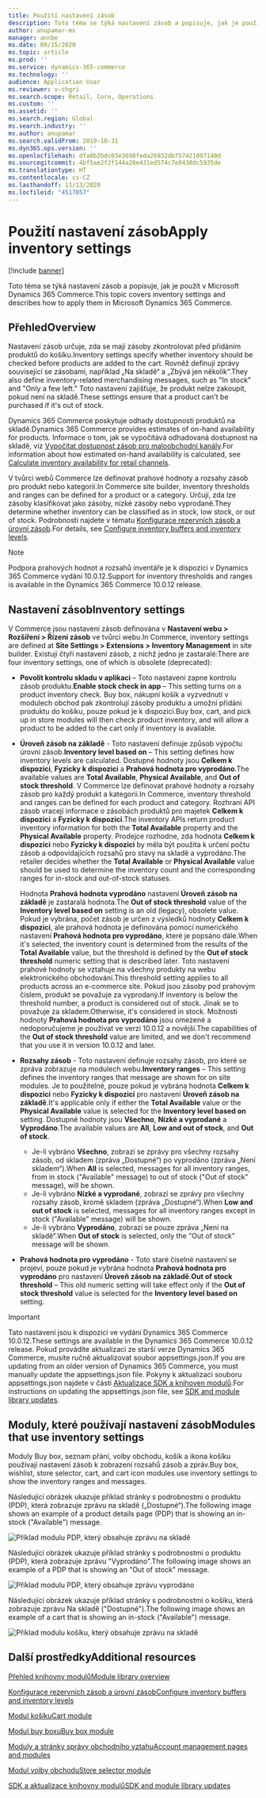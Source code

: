 ```yaml
---
title: Použití nastavení zásob
description: Toto téma se týká nastavení zásob a popisuje, jak je použít v Microsoft Dynamics 365 Commerce.
author: anupamar-ms
manager: annbe
ms.date: 09/15/2020
ms.topic: article
ms.prod: ''
ms.service: dynamics-365-commerce
ms.technology: ''
audience: Application User
ms.reviewer: v-chgri
ms.search.scope: Retail, Core, Operations
ms.custom: ''
ms.assetid: ''
ms.search.region: Global
ms.search.industry: ''
ms.author: anupamar
ms.search.validFrom: 2019-10-31
ms.dyn365.ops.version: ''
ms.openlocfilehash: dfa8b2bdc03e3698feda26932db757421097140d
ms.sourcegitcommit: 4bf5ae2f2f144a28e431ed574c7e8438dc5935de
ms.translationtype: HT
ms.contentlocale: cs-CZ
ms.lasthandoff: 11/13/2020
ms.locfileid: "4517057"
---
```

# <a name="apply-inventory-settings"></a><span data-ttu-id="0c363-103">Použití nastavení zásob</span><span class="sxs-lookup"><span data-stu-id="0c363-103">Apply inventory settings</span></span>

[!include [banner](includes/banner.md)]

<span data-ttu-id="0c363-104">Toto téma se týká nastavení zásob a popisuje, jak je použít v Microsoft Dynamics 365 Commerce.</span><span class="sxs-lookup"><span data-stu-id="0c363-104">This topic covers inventory settings and describes how to apply them in Microsoft Dynamics 365 Commerce.</span></span>

## <a name="overview"></a><span data-ttu-id="0c363-105">Přehled</span><span class="sxs-lookup"><span data-stu-id="0c363-105">Overview</span></span>

<span data-ttu-id="0c363-106">Nastavení zásob určuje, zda se mají zásoby zkontrolovat před přidáním produktů do košíku.</span><span class="sxs-lookup"><span data-stu-id="0c363-106">Inventory settings specify whether inventory should be checked before products are added to the cart.</span></span> <span data-ttu-id="0c363-107">Rovněž definují zprávy související se zásobami, například „Na skladě“ a „Zbývá jen několik“.</span><span class="sxs-lookup"><span data-stu-id="0c363-107">They also define inventory-related merchandising messages, such as "In stock" and "Only a few left."</span></span> <span data-ttu-id="0c363-108">Toto nastavení zajišťuje, že produkt nelze zakoupit, pokud není na skladě.</span><span class="sxs-lookup"><span data-stu-id="0c363-108">These settings ensure that a product can't be purchased if it's out of stock.</span></span>

<span data-ttu-id="0c363-109">Dynamics 365 Commerce poskytuje odhady dostupnosti produktů na skladě.</span><span class="sxs-lookup"><span data-stu-id="0c363-109">Dynamics 365 Commerce provides estimates of on-hand availability for products.</span></span> <span data-ttu-id="0c363-110">Informace o tom, jak se vypočítává odhadovaná dostupnost na skladě, viz [Vypočítat dostupnost zásob pro maloobchodní kanály](calculated-inventory-retail-channels.md).</span><span class="sxs-lookup"><span data-stu-id="0c363-110">For information about how estimated on-hand availability is calculated, see [Calculate inventory availability for retail channels](calculated-inventory-retail-channels.md).</span></span>

<span data-ttu-id="0c363-111">V tvůrci webů Commerce lze definovat prahové hodnoty a rozsahy zásob pro produkt nebo kategorii.</span><span class="sxs-lookup"><span data-stu-id="0c363-111">In Commerce site builder, inventory thresholds and ranges can be defined for a product or a category.</span></span> <span data-ttu-id="0c363-112">Určují, zda lze zásoby klasifikovat jako zásoby, nízké zásoby nebo vyprodané.</span><span class="sxs-lookup"><span data-stu-id="0c363-112">They determine whether inventory can be classified as in stock, low stock, or out of stock.</span></span> <span data-ttu-id="0c363-113">Podrobnosti najdete v tématu [Konfigurace rezervních zásob a úrovní zásob](inventory-buffers-levels.md).</span><span class="sxs-lookup"><span data-stu-id="0c363-113">For details, see [Configure inventory buffers and inventory levels](inventory-buffers-levels.md).</span></span>

> [!NOTE]
> <span data-ttu-id="0c363-114">Podpora prahových hodnot a rozsahů inventáře je k dispozici v Dynamics 365 Commerce vydání 10.0.12.</span><span class="sxs-lookup"><span data-stu-id="0c363-114">Support for inventory thresholds and ranges is available in the Dynamics 365 Commerce 10.0.12 release.</span></span>

## <a name="inventory-settings"></a><span data-ttu-id="0c363-115">Nastavení zásob</span><span class="sxs-lookup"><span data-stu-id="0c363-115">Inventory settings</span></span>

<span data-ttu-id="0c363-116">V Commerce jsou nastavení zásob definována v **Nastavení webu \> Rozšíření \> Řízení zásob** ve tvůrci webu.</span><span class="sxs-lookup"><span data-stu-id="0c363-116">In Commerce, inventory settings are defined at **Site Settings \> Extensions \> Inventory Management** in site builder.</span></span> <span data-ttu-id="0c363-117">Existují čtyři nastavení zásob, z nichž jedno je zastaralé:</span><span class="sxs-lookup"><span data-stu-id="0c363-117">There are four inventory settings, one of which is obsolete (deprecated):</span></span>

- <span data-ttu-id="0c363-118">**Povolit kontrolu skladu v aplikaci** – Toto nastavení zapne kontrolu zásob produktu.</span><span class="sxs-lookup"><span data-stu-id="0c363-118">**Enable stock check in app** – This setting turns on a product inventory check.</span></span> <span data-ttu-id="0c363-119">Buy box, nákupní košík a vyzvednutí v modulech obchod pak zkontrolují zásoby produktu a umožní přidání produktu do košíku, pouze pokud je k dispozici.</span><span class="sxs-lookup"><span data-stu-id="0c363-119">Buy box, cart, and pick up in store modules will then check product inventory, and will allow a product to be added to the cart only if inventory is available.</span></span>
- <span data-ttu-id="0c363-120">**Úroveň zásob na základě** - Toto nastavení definuje způsob výpočtu úrovní zásob.</span><span class="sxs-lookup"><span data-stu-id="0c363-120">**Inventory level based on** – This setting defines how inventory levels are calculated.</span></span> <span data-ttu-id="0c363-121">Dostupné hodnoty jsou **Celkem k dispozici**, **Fyzicky k dispozici** a **Prahová hodnota pro vyprodáno**.</span><span class="sxs-lookup"><span data-stu-id="0c363-121">The available values are **Total Available**, **Physical Available**, and **Out of stock threshold**.</span></span> <span data-ttu-id="0c363-122">V Commerce lze definovat prahové hodnoty a rozsahy zásob pro každý produkt a kategorii.</span><span class="sxs-lookup"><span data-stu-id="0c363-122">In Commerce, inventory threshold and ranges can be defined for each product and category.</span></span> <span data-ttu-id="0c363-123">Rozhraní API zásob vracejí informace o zásobách produktů pro majetek **Celkem k dispozici** a **Fyzicky k dispozici**.</span><span class="sxs-lookup"><span data-stu-id="0c363-123">The inventory APIs return product inventory information for both the **Total Available** property and the **Physical Available** property.</span></span> <span data-ttu-id="0c363-124">Prodejce rozhodne, zda hodnota **Celkem k dispozici** nebo **Fyzicky k dispozici** by měla být použita k určení počtu zásob a odpovídajících rozsahů pro stavy na skladě a vyprodáno.</span><span class="sxs-lookup"><span data-stu-id="0c363-124">The retailer decides whether the **Total Available** or **Physical Available** value should be used to determine the inventory count and the corresponding ranges for in-stock and out-of-stock statuses.</span></span>

    <span data-ttu-id="0c363-125">Hodnota **Prahová hodnota vyprodáno** nastavení **Úroveň zásob na základě** je zastaralá hodnota.</span><span class="sxs-lookup"><span data-stu-id="0c363-125">The **Out of stock threshold** value of the **Inventory level based on** setting is an old (legacy), obsolete value.</span></span> <span data-ttu-id="0c363-126">Pokud je vybrána, počet zásob je určen z výsledků hodnoty **Celkem k dispozici**, ale prahová hodnota je definována pomocí numerického nastavení **Prahová hodnota pro vyprodáno**, které je popsáno dále.</span><span class="sxs-lookup"><span data-stu-id="0c363-126">When it's selected, the inventory count is determined from the results of the **Total Available** value, but the threshold is defined by the **Out of stock threshold** numeric setting that is described later.</span></span> <span data-ttu-id="0c363-127">Toto nastavení prahové hodnoty se vztahuje na všechny produkty na webu elektronického obchodování.</span><span class="sxs-lookup"><span data-stu-id="0c363-127">This threshold setting applies to all products across an e-commerce site.</span></span> <span data-ttu-id="0c363-128">Pokud jsou zásoby pod prahovým číslem, produkt se považuje za vyprodaný.</span><span class="sxs-lookup"><span data-stu-id="0c363-128">If inventory is below the threshold number, a product is considered out of stock.</span></span> <span data-ttu-id="0c363-129">Jinak se to považuje za skladem.</span><span class="sxs-lookup"><span data-stu-id="0c363-129">Otherwise, it's considered in stock.</span></span> <span data-ttu-id="0c363-130">Možnosti hodnoty **Prahová hodnota pro vyprodáno** jsou omezené a nedoporučujeme je používat ve verzi 10.0.12 a novější.</span><span class="sxs-lookup"><span data-stu-id="0c363-130">The capabilities of the **Out of stock threshold** value are limited, and we don't recommend that you use it in version 10.0.12 and later.</span></span>

- <span data-ttu-id="0c363-131">**Rozsahy zásob** - Toto nastavení definuje rozsahy zásob, pro které se zpráva zobrazuje na modulech webu.</span><span class="sxs-lookup"><span data-stu-id="0c363-131">**Inventory ranges** – This setting defines the inventory ranges that message are shown for on site modules.</span></span> <span data-ttu-id="0c363-132">Je to použitelné, pouze pokud je vybrána hodnota **Celkem k dispozici** nebo **Fyzicky k dispozici** pro nastavení **Úroveň zásob na základě**.</span><span class="sxs-lookup"><span data-stu-id="0c363-132">It's applicable only if either the **Total Available** value or the **Physical Available** value is selected for the **Inventory level based on** setting.</span></span> <span data-ttu-id="0c363-133">Dostupné hodnoty jsou **Všechno**, **Nízké a vyprodané** a **Vyprodáno**.</span><span class="sxs-lookup"><span data-stu-id="0c363-133">The available values are **All**, **Low and out of stock**, and **Out of stock**.</span></span>

    - <span data-ttu-id="0c363-134">Je-li vybráno **Všechno**, zobrazí se zprávy pro všechny rozsahy zásob, od skladem (zpráva „Dostupné“) po vyprodáno (zpráva „Není skladem“).</span><span class="sxs-lookup"><span data-stu-id="0c363-134">When **All** is selected, messages for all inventory ranges, from in stock ("Available" message) to out of stock ("Out of stock" message), will be shown.</span></span>
    - <span data-ttu-id="0c363-135">Je-li vybráno **Nízké a vyprodané**, zobrazí se zprávy pro všechny rozsahy zásob, kromě skladem (zpráva „Dostupné“).</span><span class="sxs-lookup"><span data-stu-id="0c363-135">When **Low and out of stock** is selected, messages for all inventory ranges except in stock ("Available" message) will be shown.</span></span>
    - <span data-ttu-id="0c363-136">Je-li vybráno **Vyprodáno**, zobrazí se pouze zpráva „Není na skladě“.</span><span class="sxs-lookup"><span data-stu-id="0c363-136">When **Out of stock** is selected, only the "Out of stock" message will be shown.</span></span>

- <span data-ttu-id="0c363-137">**Prahová hodnota pro vyprodáno** - Toto staré číselné nastavení se projeví, pouze pokud je vybrána hodnota **Prahová hodnota pro vyprodáno** pro nastavení **Úroveň zásob na základě**.</span><span class="sxs-lookup"><span data-stu-id="0c363-137">**Out of stock threshold** – This old numeric setting will take effect only if the **Out of stock threshold** value is selected for the **Inventory level based on** setting.</span></span>

> [!IMPORTANT] 
> <span data-ttu-id="0c363-138">Tato nastavení jsou k dispozici ve vydání Dynamics 365 Commerce 10.0.12.</span><span class="sxs-lookup"><span data-stu-id="0c363-138">These settings are available in the Dynamics 365 Commerce 10.0.12 release.</span></span> <span data-ttu-id="0c363-139">Pokud provádíte aktualizaci ze starší verze Dynamics 365 Commerce, musíte ručně aktualizovat soubor appsettings.json.</span><span class="sxs-lookup"><span data-stu-id="0c363-139">If you are updating from an older version of Dynamics 365 Commerce, you must manually update the appsettings.json file.</span></span> <span data-ttu-id="0c363-140">Pokyny k aktualizaci souboru appsettings.json najdete v části [Aktualizace SDK a knihoven modulů](e-commerce-extensibility/sdk-updates.md#update-the-appsettingsjson-file).</span><span class="sxs-lookup"><span data-stu-id="0c363-140">For instructions on updating the appsettings.json file, see [SDK and module library updates](e-commerce-extensibility/sdk-updates.md#update-the-appsettingsjson-file).</span></span>

## <a name="modules-that-use-inventory-settings"></a><span data-ttu-id="0c363-141">Moduly, které používají nastavení zásob</span><span class="sxs-lookup"><span data-stu-id="0c363-141">Modules that use inventory settings</span></span>

<span data-ttu-id="0c363-142">Moduly Buy box, seznam přání, volby obchodu, košík a ikona košíku používají nastavení zásob k zobrazení rozsahů zásob a zpráv.</span><span class="sxs-lookup"><span data-stu-id="0c363-142">Buy box, wishlist, store selector, cart, and cart icon modules use inventory settings to show the inventory ranges and messages.</span></span>

<span data-ttu-id="0c363-143">Následující obrázek ukazuje příklad stránky s podrobnostmi o produktu (PDP), která zobrazuje zprávu na skladě („Dostupné“).</span><span class="sxs-lookup"><span data-stu-id="0c363-143">The following image shows an example of a product details page (PDP) that is showing an in-stock ("Available") message.</span></span>

![Příklad modulu PDP, který obsahuje zprávu na skladě](./media/pdp-InStock.png)

<span data-ttu-id="0c363-145">Následující obrázek ukazuje příklad stránky s podrobnostmi o produktu (PDP), která zobrazuje zprávu "Vyprodáno".</span><span class="sxs-lookup"><span data-stu-id="0c363-145">The following image shows an example of a PDP that is showing an "Out of stock" message.</span></span>

![Příklad modulu PDP, který obsahuje zprávu vyprodáno](./media/pdp-outofstock.png)

<span data-ttu-id="0c363-147">Následující obrázek ukazuje příklad stránky s podrobnostmi o košíku, která zobrazuje zprávu Na skladě ("Dostupné").</span><span class="sxs-lookup"><span data-stu-id="0c363-147">The following image shows an example of a cart that is showing an in-stock ("Available") message.</span></span>

![Příklad modulu košíku, který obsahuje zprávu na skladě](./media/cart-instock.png)

## <a name="additional-resources"></a><span data-ttu-id="0c363-149">Další prostředky</span><span class="sxs-lookup"><span data-stu-id="0c363-149">Additional resources</span></span>

[<span data-ttu-id="0c363-150">Přehled knihovny modulů</span><span class="sxs-lookup"><span data-stu-id="0c363-150">Module library overview</span></span>](starter-kit-overview.md)

[<span data-ttu-id="0c363-151">Konfigurace rezervních zásob a úrovní zásob</span><span class="sxs-lookup"><span data-stu-id="0c363-151">Configure inventory buffers and inventory levels</span></span>](inventory-buffers-levels.md)

[<span data-ttu-id="0c363-152">Modul košíku</span><span class="sxs-lookup"><span data-stu-id="0c363-152">Cart module</span></span>](add-cart-module.md)

[<span data-ttu-id="0c363-153">Modul buy boxu</span><span class="sxs-lookup"><span data-stu-id="0c363-153">Buy box module</span></span>](add-buy-box.md)

[<span data-ttu-id="0c363-154">Moduly a stránky správy obchodního vztahu</span><span class="sxs-lookup"><span data-stu-id="0c363-154">Account management pages and modules</span></span>](account-management.md)

[<span data-ttu-id="0c363-155">Modul volby obchodu</span><span class="sxs-lookup"><span data-stu-id="0c363-155">Store selector module</span></span>](store-selector.md)

[<span data-ttu-id="0c363-156">SDK a aktualizace knihovny modulů</span><span class="sxs-lookup"><span data-stu-id="0c363-156">SDK and module library updates</span></span>](e-commerce-extensibility/sdk-updates.md)
